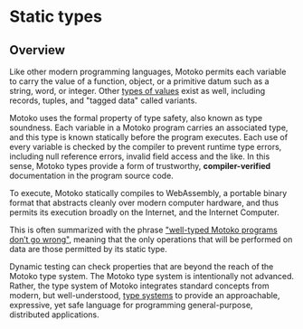 # Static types

## Overview

Like other modern programming languages, Motoko permits each variable to carry the value of a function, object, or a primitive datum such as a string, word, or integer. Other [types of values](basic-concepts.md#intro-values) exist as well, including records, tuples, and "tagged data" called variants.

Motoko uses the formal property of type safety, also known as type soundness. Each variable in a Motoko program carries an associated type, and this type is known statically before the program executes. Each use of every variable is checked by the compiler to prevent runtime type errors, including null reference errors, invalid field access and the like. In this sense, Motoko types provide a form of trustworthy, **compiler-verified** documentation in the program source code.

To execute, Motoko statically compiles to WebAssembly, a portable binary format that abstracts cleanly over modern computer hardware, and thus permits its execution broadly on the Internet, and the Internet Computer.

This is often summarized with the phrase ["well-typed Motoko programs don’t go wrong"](basic-concepts.md#type-soundness), meaning that the only operations that will be performed on data are those permitted by its static type.

Dynamic testing can check properties that are beyond the reach of the Motoko type system. The Motoko type system is intentionally not advanced. Rather, the type system of Motoko integrates standard concepts from modern, but well-understood, [type systems](about-this-guide.md#modern-type-systems) to provide an approachable, expressive, yet safe language for programming general-purpose, distributed applications.
